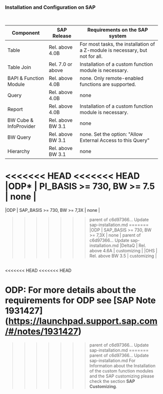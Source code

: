 ### Installation and Configuration on SAP
<br/>

|Component             | SAP Release           | Requirements on the SAP system                                                |
|----------------------|-----------------------|-------------------------------------------------------------------------------|
|Table                 | Rel. above 4.0B       | For most tasks, the installation of a Z-module is necessary, but not for all. |
|Table Join            | Rel. 7.0 or above     | Installation of a custom function module is necessary.                        |
|BAPI & Function Module| Rel. above 4.0B       | none. Only remote-enabled functions are supported.                            |
|Query                 | Rel. above 4.0B       | none                                                                          |
|Report                | Rel. above 4.0B       | Installation of a custom function module is necessary.                        |
|BW Cube & InfoProvider| Rel. above BW 3.1     | none                                                                          |
|BW Query              | Rel. above BW 3.1     | none. Set the option: "Allow External Access to this Query"                   |
|Hierarchy             | Rel. above BW 3.1     | none                                                                          |
<<<<<<< HEAD
<<<<<<< HEAD
|ODP*                  | PI_BASIS >= 730, BW >= 7.5  | none                                                             |
=======
|ODP                   | SAP_BASIS >= 730, BW >= 7,3X   | none                                                             |
>>>>>>> parent of c6d97366... Update sap-installation.md
=======
|ODP                   | SAP_BASIS >= 730, BW >= 7,3X   | none                                                             |
>>>>>>> parent of c6d97366... Update sap-installation.md
|DeltaQ                | Rel. above 4.6A       | customizing                                                                   |
|OHS                   | Rel. above BW 3.5     | customizing                                                                   |

<br/>
<<<<<<< HEAD
<<<<<<< HEAD

ODP: For more details about the requirements for ODP see [SAP Note 1931427] (https://launchpad.support.sap.com/#/notes/1931427)
=======
>>>>>>> parent of c6d97366... Update sap-installation.md
=======
>>>>>>> parent of c6d97366... Update sap-installation.md
For Information about the Installation of the custom function modules and the SAP customizing please check the section **SAP Customizing**.
